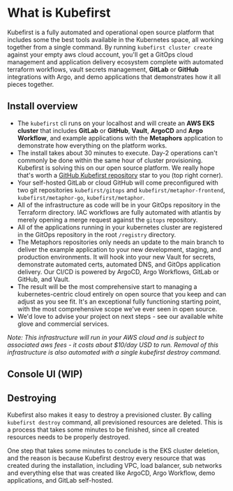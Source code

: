 # What is Kubefirst

Kubefirst is a fully automated and operational open source platform that includes some the best tools available in the 
Kubernetes space, all working together from a single command. By running `kubefirst cluster create` against your empty 
aws cloud account, you'll get a GitOps cloud management and application delivery ecosystem complete with automated 
terraform workflows, vault secrets management, **GitLab** or **GitHub** integrations with Argo, and demo applications 
that demonstrates how it all pieces together.

## Install overview

[//]: # (todo: update wording)
- The `kubefirst` cli runs on your localhost and will create an **AWS EKS cluster** that includes **GitLab** or **GitHub**, **Vault**, **ArgoCD** and **Argo Workflow**, and example applications with the **Metaphors** application to demonstrate how everything on the platform works.
- The install takes about 30 minutes to execute. Day-2 operations can't commonly be done within the same hour of cluster provisioning. Kubefirst is solving this on our open source platform. We really hope that's worth a [GitHub Kubefirst repository](https://github.com/kubefirst/kubefirst) star to you (top right corner).
- Your self-hosted GitLab or cloud GitHub will come preconfigured with two git repositories `kubefirst/gitops` and `kubefirst/metaphor-frontend`, `kubefirst/metaphor-go`, `kubefirst/metaphor`.
- All of the infrastructure as code will be in your GitOps repository in the Terraform directory. IAC workflows are fully automated with atlantis by merely opening a merge request against the `gitops` repository.
- All of the applications running in your kubernetes cluster are registered in the GitOps repository in the root `/registry` directory.
- The Metaphors repositories only needs an update to the main branch to deliver the example application to your new development, staging, and production environments. It will hook into your new Vault for secrets, demonstrate automated certs, automated DNS, and GitOps application delivery. Our CI/CD is powered by ArgoCD, Argo Workflows, GitLab or GitHub, and Vault.
- The result will be the most comprehensive start to managing a kubernetes-centric cloud entirely on open source that you keep and can adjust as you see fit. It's an exceptional fully functioning starting point, with the most comprehensive scope we've ever seen in open source.
- We'd love to advise your project on next steps - see our available white glove and commercial services.

_Note: This infrastructure will run in your AWS cloud and is subject to associated aws fees - it costs about $10/day USD 
to run. Removal of this infrastructure is also automated with a single kubefirst destroy command._

## Console UI (WIP)

[//]: # (todo: add description / add screen shot)

## Destroying

Kubefirst also makes it easy to destroy a previsioned cluster. By calling `kubefirst destroy` command, all previsioned
resources are deleted. This is a process that takes some minutes to be finished, since all created resources needs to 
be properly destroyed.

One step that takes some minutes to conclude is the EKS cluster deletion, and the reason is because Kubefirst destroy
every resource that was created during the installation, including VPC, load balancer, sub networks and everything else
that was created like ArgoCD, Argo Workflow, demo applications, and GitLab self-hosted.
